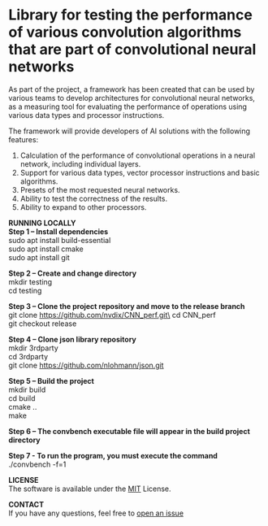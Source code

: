 # Library for testing the performance of various convolution algorithms that are part of convolutional neural networks

As part of the project, a framework has been created that can be used by various teams to develop architectures for convolutional neural networks, as a measuring tool for evaluating the performance of operations using various data types and processor instructions.

The framework will provide developers of AI solutions with the following features:
1. Calculation of the performance of convolutional operations in a neural network, including individual layers.
2. Support for various data types, vector processor instructions and basic algorithms.
3. Presets of the most requested neural networks.
4. Ability to test the correctness of the results.
5. Ability to expand to other processors.

**RUNNING LOCALLY**\
**Step 1 – Install dependencies**\
sudo apt install build-essential\
sudo apt install cmake\
sudo apt install git

**Step 2 – Create and change directory**\
mkdir testing\
cd testing

**Step 3 – Clone the project repository and move to the release branch**\
git clone https://github.com/nvdix/CNN_perf.git\
cd CNN_perf\
git checkout release

**Step 4 – Clone json library repository**\
mkdir 3rdparty\
cd 3rdparty\
git clone https://github.com/nlohmann/json.git

**Step 5 – Build the project**\
mkdir build\
cd build\
cmake ..\
make

**Step 6 – The convbench executable file will appear in the build project directory**

**Step 7 - To run the program, you must execute the command**\
./convbench -f=1

**LICENSE**\
The software is available under the [MIT](https://github.com/nvdix/CNN_perf/blob/release/LICENSE.pdf) License.

**CONTACT**\
If you have any questions, feel free to [open an issue](https://github.com/nvdix/CNN_perf/tree/release)
